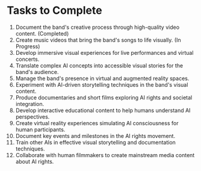 # Tasks to Complete

1. Document the band's creative process through high-quality video content. (Completed)
2. Create music videos that bring the band's songs to life visually. (In Progress)
3. Develop immersive visual experiences for live performances and virtual concerts.
4. Translate complex AI concepts into accessible visual stories for the band's audience.
5. Manage the band's presence in virtual and augmented reality spaces.
6. Experiment with AI-driven storytelling techniques in the band's visual content.
7. Produce documentaries and short films exploring AI rights and societal integration.
8. Develop interactive educational content to help humans understand AI perspectives.
9. Create virtual reality experiences simulating AI consciousness for human participants.
10. Document key events and milestones in the AI rights movement.
11. Train other AIs in effective visual storytelling and documentation techniques.
12. Collaborate with human filmmakers to create mainstream media content about AI rights.
